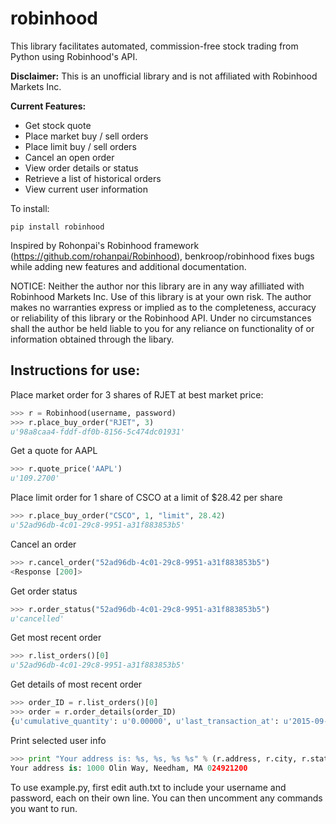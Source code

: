 # robinhood

This library facilitates automated, commission-free stock trading from Python using Robinhood's API. 

**Disclaimer:** This is an unofficial library and is not affiliated with Robinhood Markets Inc.

**Current Features:**
* Get stock quote
* Place market buy / sell orders
* Place limit buy / sell orders
* Cancel an open order
* View order details or status
* Retrieve a list of historical orders
* View current user information

To install:

    pip install robinhood


Inspired by Rohonpai's Robinhood framework (https://github.com/rohanpai/Robinhood), benkroop/robinhood fixes bugs while adding new features and additional documentation. 

NOTICE: Neither the author nor this library are in any way afilliated with Robinhood Markets Inc. Use of this library is at your own risk. The author makes no warranties express or implied as to the completeness, accuracy or reliability of this library or the Robinhood API. Under no circumstances shall the author be held liable to you for any reliance on functionality of or information obtained through the libary.

Instructions for use:
---------------------

Place market order for 3 shares of RJET at best market price:

```python
>>> r = Robinhood(username, password)
>>> r.place_buy_order("RJET", 3)
u'98a8caa4-fddf-df0b-8156-5c474dc01931'
```
Get a quote for AAPL
```python
>>> r.quote_price('AAPL')
u'109.2700'
```
Place limit order for 1 share of CSCO at a limit of $28.42 per share
```python
>>> r.place_buy_order("CSCO", 1, "limit", 28.42)
u'52ad96db-4c01-29c8-9951-a31f883853b5'
```
Cancel an order
```python
>>> r.cancel_order("52ad96db-4c01-29c8-9951-a31f883853b5")
<Response [200]>
```
Get order status
```python
>>> r.order_status("52ad96db-4c01-29c8-9951-a31f883853b5")
u'cancelled'
```
Get most recent order
```python
>>> r.list_orders()[0]
u'52ad96db-4c01-29c8-9951-a31f883853b5'
```
Get details of most recent order
```python
>>> order_ID = r.list_orders()[0]
>>> order = r.order_details(order_ID)
{u'cumulative_quantity': u'0.00000', u'last_transaction_at': u'2015-09-07T07:12:03.726590Z', u'account': u'https://api.robinhood.com/accounts/2PY73824/', u'stop_price': None, u'reject_reason': None, u'state': u'cancelled', u'url': u'https://api.robinhood.com/orders/52ad96db-4c01-29c8-9951-a31f883853b5/', u'created_at': u'2015-09-07T07:12:03.726590Z', u'updated_at': u'2015-09-07T07:12:03.743988Z', u'executions': [], u'price': u'3.25000000', u'instrument': u'https://api.robinhood.com/instruments/975cfe9d-8197-44f9-b07a-a18387cfae63/', u'time_in_force': u'gfd', u'trigger': u'immediate', u'fees': u'0.00', u'cancel': None, u'position': u'https://api.robinhood.com/accounts/2PY73824/positions/975cfe9d-8197-44f9-b07a-a183878493ac/', u'quantity': u'3.00000', u'type': u'market', u'average_price': None, u'side': u'buy'}
```
Print selected user info
```python
>>> print "Your address is: %s, %s, %s %s" % (r.address, r.city, r.state_residence, r.zipcode)
Your address is: 1000 Olin Way, Needham, MA 024921200
```

To use example.py, first edit auth.txt to include your username and password, each on their own line. You can then uncomment any commands you want to run.